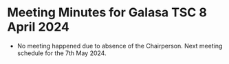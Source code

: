 # Meeting Minutes for Galasa TSC 8 April 2024

* No meeting happened due to absence of the Chairperson. Next meeting schedule for the 7th May 2024.
